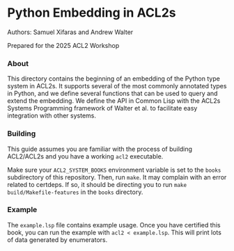 # Python Embedding in ACL2s

Authors: Samuel Xifaras and Andrew Walter

Prepared for the 2025 ACL2 Workshop


### About
This directory contains the beginning of an embedding of the Python type system in ACL2s. It supports
several of the most commonly annotated types in Python, and we define several functions that can be used
to query and extend the embedding. We define the API in Common Lisp with the ACL2s Systems Programming 
framework of Walter et al. to facilitate easy integration with other systems.


### Building
This guide assumes you are familiar with the process of building ACL2/ACL2s and you have a working `acl2` executable. 

Make sure your `ACL2_SYSTEM_BOOKS` environment variable is set to the `books` subdirectory of this repository.
Then, run `make`. It may complain with an error related to certdeps. If so, it should be directing you to run
`make build/Makefile-features` in the `books` directory. 


### Example
The `example.lsp` file contains example usage. Once you have certified this book, you can run the example with 
`acl2 < example.lsp`. This will print lots of data generated by enumerators. 
